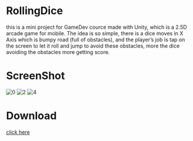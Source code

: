 # RollingDice
this is a mini project for GameDev cource made with Unity, which is a 2.5D arcade game for mobile. The idea is so simple, there is a dice moves in X Axis which is bumpy road (full of obstacles), and the player’s job is tap on the screen to let it roll and jump to avoid these obstacles, more the dice avoiding the obstacles more getting score.

# ScreenShot
![0](https://user-images.githubusercontent.com/102166198/194719165-cf4ca84e-7fb6-4b23-8e21-38f47db66b88.gif)
![2](https://user-images.githubusercontent.com/102166198/194719100-0806f6d7-8570-4a8c-a929-c81033434e7e.png)
![4](https://user-images.githubusercontent.com/102166198/194719097-8c4f0c71-94b1-4752-b554-6427b9448db4.png)

# Download
[click here](https://github.com/HKunayn/RollingDice/releases)
